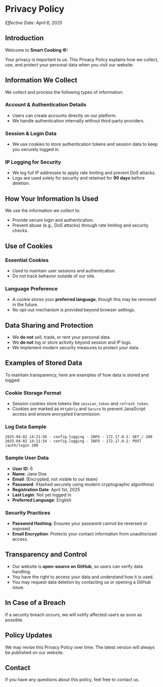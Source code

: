 # Privacy Policy

_Effective Date: April 6, 2025_

## Introduction

Welcome to **Smart Cooking ©**!

Your privacy is important to us.
This Privacy Policy explains how we collect, use, and protect your personal data when you visit our website.

## Information We Collect

We collect and process the following types of information:

### Account & Authentication Details

- Users can create accounts directly on our platform.
- We handle authentication internally without third-party providers.

### Session & Login Data

- We use cookies to store authentication tokens and session data to keep you securely logged in.

### IP Logging for Security

- We log full IP addresses to apply rate limiting and prevent DoS attacks.
- Logs are used solely for security and retained for **90 days** before deletion.

## How Your Information Is Used

We use the information we collect to:

- Provide secure login and authentication.
- Prevent abuse (e.g., DoS attacks) through rate limiting and security checks.

## Use of Cookies

### Essential Cookies

- Used to maintain user sessions and authentication.
- Do not track behavior outside of our site.

### Language Preference

- A cookie stores your **preferred language**, though this may be removed in the future.
- No opt-out mechanism is provided beyond browser settings.

## Data Sharing and Protection

- We **do not** sell, trade, or rent your personal data.
- We **do not** log or store activity beyond session and IP logs.
- We implement modern security measures to protect your data.

## Examples of Stored Data

To maintain transparency, here are examples of how data is stored and logged:

### Cookie Storage Format

- Session cookies store tokens like `session_token` and `refresh_token`.
- Cookies are marked as `HttpOnly` and `Secure` to prevent JavaScript access and ensure encrypted transmission.

### Log Data Sample

```log
2025-04-02 14:21:50 - config.logging - INFO - 172.17.0.1: GET / 200
2025-04-02 14:21:54 - config.logging - INFO - 172.17.0.1: POST /auth/login 200
```

### Sample User Data

- **User ID**: 6
- **Name**: Jane Doe
- **Email**: (Encrypted, not visible to our team)
- **Password**: (Hashed securely using modern cryptographic algorithms)
- **Registration Date**: April 1st, 2025
- **Last Login**: Not yet logged in
- **Preferred Language**: English

### Security Practices

- **Password Hashing**: Ensures your password cannot be reversed or exposed.
- **Email Encryption**: Protects your contact information from unauthorized access.

## Transparency and Control

- Our website is **open-source on GitHub**, so users can verify data handling.
- You have the right to access your data and understand how it is used.
- You may request data deletion by contacting us or opening a GitHub issue.

## In Case of a Breach

If a security breach occurs, we will notify affected users as soon as possible.

## Policy Updates

We may revise this Privacy Policy over time. The latest version will always be published on our website.

## Contact

If you have any questions about this policy, feel free to contact us.
